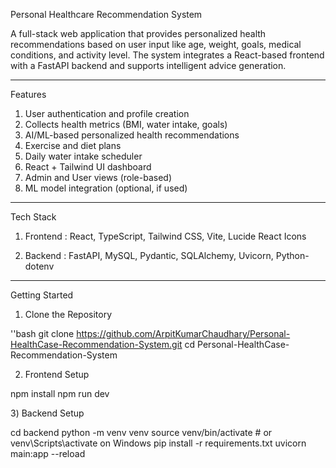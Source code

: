 Personal Healthcare Recommendation System

A full-stack web application that provides personalized health recommendations based on user input like age, weight, goals, medical conditions, and activity level. The system integrates a React-based frontend with a FastAPI backend and supports intelligent advice generation.


---


Features
1) User authentication and profile creation
2) Collects health metrics (BMI, water intake, goals)
3) AI/ML-based personalized health recommendations
4) Exercise and diet plans
5) Daily water intake scheduler
6) React + Tailwind UI dashboard
7) Admin and User views (role-based)
8) ML model integration (optional, if used)


---


Tech Stack

1) Frontend : React, TypeScript, Tailwind CSS, Vite, Lucide React Icons

2) Backend : FastAPI, MySQL, Pydantic, SQLAlchemy, Uvicorn, Python-dotenv


---


Getting Started

1) Clone the Repository

''bash
git clone https://github.com/ArpitKumarChaudhary/Personal-HealthCase-Recommendation-System.git
cd Personal-HealthCase-Recommendation-System


2) Frontend Setup

npm install
npm run dev


3️) Backend Setup

cd backend
python -m venv venv
source venv/bin/activate  # or venv\Scripts\activate on Windows
pip install -r requirements.txt
uvicorn main:app --reload
